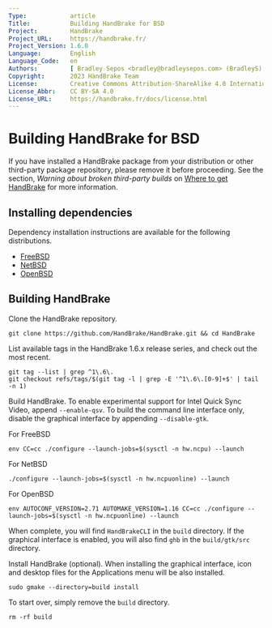 ```yaml
---
Type:            article
Title:           Building HandBrake for BSD
Project:         HandBrake
Project_URL:     https://handbrake.fr/
Project_Version: 1.6.0
Language:        English
Language_Code:   en
Authors:         [ Bradley Sepos <bradley@bradleysepos.com> (BradleyS) ]
Copyright:       2023 HandBrake Team
License:         Creative Commons Attribution-ShareAlike 4.0 International
License_Abbr:    CC BY-SA 4.0
License_URL:     https://handbrake.fr/docs/license.html
---
```


Building HandBrake for BSD
==========================

If you have installed a HandBrake package from your distribution or other third-party package repository, please remove it before proceeding. See the section, *Warning about broken third-party builds* on [Where to get HandBrake](../get-handbrake/where-to-get-handbrake.html) for more information.

## Installing dependencies

Dependency installation instructions are available for the following distributions.

- [FreeBSD](install-dependencies-freebsd.html)
- [NetBSD](install-dependencies-netbsd.html)
- [OpenBSD](install-dependencies-openbsd.html)

## Building HandBrake

Clone the HandBrake repository.

    git clone https://github.com/HandBrake/HandBrake.git && cd HandBrake

List available tags in the HandBrake 1.6.x release series, and check out the most recent.

    git tag --list | grep ^1\.6\.
    git checkout refs/tags/$(git tag -l | grep -E '^1\.6\.[0-9]+$' | tail -n 1)

Build HandBrake. To enable experimental support for Intel Quick Sync Video, append `--enable-qsv`. To build the command line interface only, disable the graphical interface by appending `--disable-gtk`.

For FreeBSD

    env CC=cc ./configure --launch-jobs=$(sysctl -n hw.ncpu) --launch

For NetBSD

    ./configure --launch-jobs=$(sysctl -n hw.ncpuonline) --launch

For OpenBSD

    env AUTOCONF_VERSION=2.71 AUTOMAKE_VERSION=1.16 CC=cc ./configure --launch-jobs=$(sysctl -n hw.ncpuonline) --launch

When complete, you will find `HandBrakeCLI` in the `build` directory. If the graphical interface is enabled, you will also find `ghb` in the `build/gtk/src` directory.

Install HandBrake (optional). When installing the graphical interface, icon and desktop files for the Applications menu will be also installed.

    sudo gmake --directory=build install

To start over, simply remove the `build` directory.

    rm -rf build
